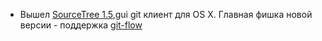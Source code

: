 * Вышел [SourceTree 1.5](http://blog.bitbucket.org/2012/07/17/sourcetree-1-5-going-with-the-flow/),gui git клиент для OS X. Главная фишка новой версии - поддержка [git-flow](http://nvie.com/posts/a-successful-git-branching-model/) 